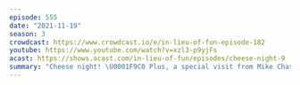 ```yaml
---
episode: 555
date: "2021-11-19"
season: 3
crowdcast: https://www.crowdcast.io/e/in-lieu-of-fun-episode-182
youtube: https://www.youtube.com/watch?v=xzl3-p9yjFs
acast: https://shows.acast.com/in-lieu-of-fun/episodes/cheese-night-9
summary: "Cheese night! \U0001F9C0 Plus, a special visit from Mike Chase"
---
```

